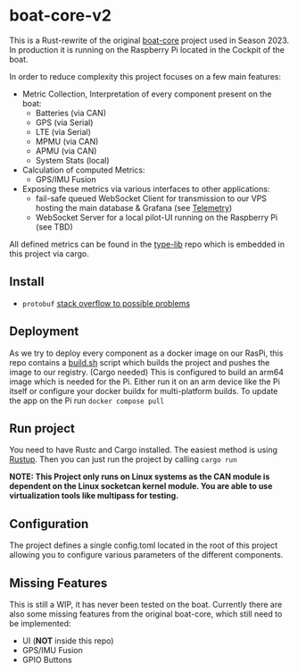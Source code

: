 # boat-core-v2
This is a Rust-rewrite of the original [boat-core](https://github.com/WannSea/boat-core/) project used in Season 2023. In production it is running on the Raspberry Pi located in the Cockpit of the boat.

In order to reduce complexity this project focuses on a few main features:
- Metric Collection, Interpretation of every component present on the boat:
    - Batteries (via CAN)
    - GPS (via Serial)
    - LTE (via Serial)
    - MPMU (via CAN)
    - APMU (via CAN)
    - System Stats (local)
- Calculation of computed Metrics:
    - GPS/IMU Fusion
- Exposing these metrics via various interfaces to other applications:
    - fail-safe queued WebSocket Client for transmission to our VPS hosting the main database & Grafana (see [Telemetry](https://github.com/WannSea/Telemetry))
    - WebSocket Server for a local pilot-UI running on the Raspberry Pi (see TBD)

All defined metrics can be found in the [type-lib](https://github.com/WannSea/type-lib/) repo which is embedded in this project via cargo.

## Install
- ``protobuf`` [stack overflow to possible problems](https://stackoverflow.com/questions/56031098/protobuf-timestamp-not-found)


## Deployment
As we try to deploy every component as a docker image on our RasPi, this repo contains a [build.sh](./build.sh) script which builds the project and pushes the image to our registry. (Cargo needed)
This is configured to build an arm64 image which is needed for the Pi. Either run it on an arm device like the Pi itself or configure your docker buildx for multi-platform builds.
To update the app on the Pi run `docker compose pull`

## Run project
You need to have Rustc and Cargo installed. The easiest method is using [Rustup](https://rustup.rs/).
Then you can just run the project by calling `cargo run`

**NOTE: This Project only runs on Linux systems as the CAN module is dependent on the Linux socketcan kernel module. You are able to use virtualization tools like multipass for testing.**

## Configuration
The project defines a single config.toml located in the root of this project allowing you to configure various parameters of the different components.

## Missing Features
This is still a WIP, it has never been tested on the boat. Currently there are also some missing features from the original boat-core, which still need to be implemented:
- UI (**NOT** inside this repo)
- GPS/IMU Fusion
- GPIO Buttons
